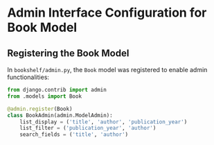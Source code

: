# **Admin Interface Configuration for Book Model**

## **Registering the Book Model**

In `bookshelf/admin.py`, the `Book` model was registered to enable admin functionalities:

```python
from django.contrib import admin
from .models import Book

@admin.register(Book)
class BookAdmin(admin.ModelAdmin):
    list_display = ('title', 'author', 'publication_year')
    list_filter = ('publication_year', 'author')
    search_fields = ('title', 'author')
